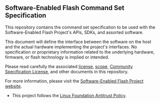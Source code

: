 ## Software-Enabled Flash Command Set Specification

This repository contains the command set specification to be used with the Software-Enabled Flash Project's APIs, SDKs, and assorted software.

This document will define the interface between the software on the host and the actual hardware implementing the project's interfaces.  No specification or proprietary information related to the underlying hardware, firmware, or flash technology is implied or intended.

Please read carefully the associated [license](LICENSE.md), [scope](SCOPE.md), [Community Specification License](COMMUNITY_SPECIFICATION_LICENSE.md), and other documents in this repository.

For more information, please visit the [Software-Enabled Flash Project website](https://softwareenabledflash.org).

* This project follows the [Linux Foundation Antitrust Policy](https://www.linuxfoundation.org/legal/antitrust-policy).